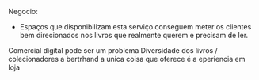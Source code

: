 Negocio:
- Espaços que disponibilizam esta serviço conseguem meter os clientes bem direcionados nos livros que realmente querem e precisam de ler.

Comercial digital pode ser um problema
Diversidade dos livros / colecionadores
a bertrhand a unica coisa que oferece é a eperiencia em loja
